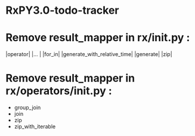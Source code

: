# RxPY3.0-todo-tracker

# Remove result_mapper in rx/__init__.py :

|operator|
|... |
|for_in|
|generate_with_relative_time|
|generate|
|zip|

# Remove result_mapper in rx/operators/__init__.py :
- group_join
- join
- zip
- zip_with_iterable


